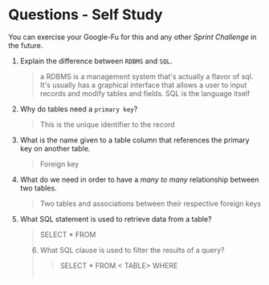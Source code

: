 # Questions - Self Study

You can exercise your Google-Fu for this and any other _Sprint Challenge_ in the future.

1.  Explain the difference between `RDBMS` and `SQL`.
    > a RDBMS is a management system that's actually a flavor of sql. It's usually has a graphical interface that allows a user to input records and modify tables and fields. SQL is the language itself
1.  Why do tables need a `primary key`?
    > This is the unique identifier to the record
1.  What is the name given to a table column that references the primary key
    on another table.
    > Foreign key
1.  What do we need in order to have a _many to many_ relationship between two
    tables.
    > Two tables and associations between their respective foreign keys
1.  What SQL statement is used to retrieve data from a table?
    > SELECT \* FROM <TABLE>
1.  What SQL clause is used to filter the results of a query?
    > SELECT \* FROM < TABLE> WHERE <CONDITION>

